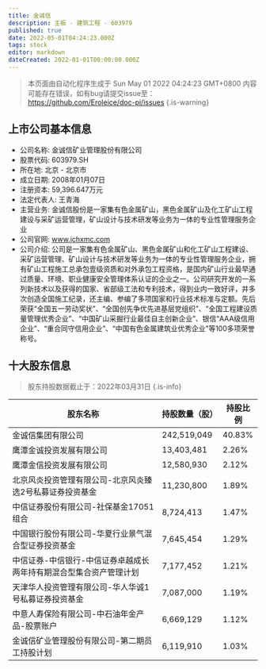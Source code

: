 ```yaml
---
title: 金诚信
description: 主板 - 建筑工程 - 603979
published: true
date: 2022-05-01T04:24:23.000Z
tags: stock
editor: markdown
dateCreated: 2022-01-01T00:00:00.000Z
---
```


> 本页面由自动化程序生成于 Sun May 01 2022 04:24:23 GMT+0800
> 内容可能存在错误，如有bug请提交issue至：https://github.com/Eroleice/doc-pi/issues
{.is-warning}

## 上市公司基本信息
- 公司名称: 金诚信矿业管理股份有限公司
- 股票代码: 603979.SH
- 所在地: 北京 - 北京市
- 成立日期: 2008年01月07日
- 注册资本: 59,396.647万元
- 法定代表人: 王青海
- 主营业务: 金诚信股份是一家集有色金属矿山，黑色金属矿山及化工矿山工程建设与采矿运营管理，矿山设计与技术研发等业务为一体的专业性管理服务企业
- 公司官网: www.jchxmc.com
- 公司介绍: 公司是一家集有色金属矿山、黑色金属矿山和化工矿山工程建设、采矿运营管理、矿山设计与技术研发等业务为一体的专业性管理服务企业，拥有矿山工程施工总承包壹级资质和对外承包工程资格，是国内矿山行业最早通过质量、环境、职业健康安全管理体系认证的企业之一。公司研究开发的一系列新技术以及获得的国家、省部级工法和专利技术，得到业内一致好评，并多次创造全国施工纪录，还主编、参编了多项国家和行业技术标准与定额。先后荣获“全国五一劳动奖状”、“全国创先争优先进基层党组织”、“全国工程建设质量管理优秀企业”、“中国矿山采掘行业最佳自主创新企业”、银信“AAA级信用企业”、“重合同守信用企业”、“中国有色金属建筑业优秀企业”等100多项荣誉称号。


## 十大股东信息
> 股东持股数据截止于：2022年03月31日
{.is-info}

| 股东名称 | 持股数量（股） | 持股比例 |
| --- | --- | --- |
| 金诚信集团有限公司 | 242,519,049 | 40.83% |
| 鹰潭金诚投资发展有限公司 | 13,403,481 | 2.26% |
| 鹰潭金信投资发展有限公司 | 12,580,930 | 2.12% |
| 北京风炎投资管理有限公司-北京风炎臻选2号私募证券投资基金 | 11,230,800 | 1.89% |
| 中信证券股份有限公司-社保基金17051组合 | 8,724,413 | 1.47% |
| 中国银行股份有限公司-华夏行业景气混合型证券投资基金 | 7,645,454 | 1.29% |
| 中信证券-中信银行-中信证券卓越成长两年持有期混合型集合资产管理计划 | 7,177,452 | 1.21% |
| 天津华人投资管理有限公司-华人华诚1号私募证券投资基金 | 7,087,000 | 1.19% |
| 中意人寿保险有限公司-中石油年金产品-股票账户 | 6,669,129 | 1.12% |
| 金诚信矿业管理股份有限公司-第二期员工持股计划 | 6,119,910 | 1.03% |




